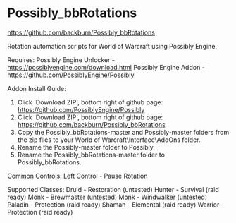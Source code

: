 Possibly_bbRotations
====================
https://github.com/backburn/Possibly_bbRotations

Rotation automation scripts for World of Warcraft using Possibly Engine.

Requires:
  Possibly Engine Unlocker - https://possiblyengine.com/download.html
  Possibly Engine Addon - https://github.com/PossiblyEngine/Possibly

Addon Install Guide:
  1. Click 'Download ZIP', bottom right of github page: https://github.com/PossiblyEngine/Possibly
  2. Click 'Download ZIP', bottom right of github page: https://github.com/backburn/Possibly_bbRotations
  3. Copy the Possibly_bbRotations-master and Possibly-master folders from the zip files to your World of Warcraft\Interface\AddOns folder.
  4. Rename the Possibly-master folder to Possibly.
  5. Rename the Possibly_bbRotations-master folder to Possibly_bbRotations.

Common Controls:
  Left Control - Pause Rotation
  
Supported Classes:
  Druid - Restoration  (untested)
  Hunter - Survival (raid ready)
  Monk - Brewmaster (untested)
  Monk - Windwalker (untested)
  Paladin - Protection (raid ready)
  Shaman - Elemental (raid ready)
  Warrior - Protection (raid ready)
